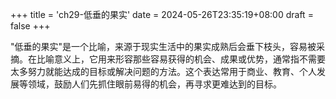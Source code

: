 +++
title = 'ch29-低垂的果实'
date = 2024-05-26T23:35:19+08:00
draft = false
+++

"低垂的果实"是一个比喻，来源于现实生活中的果实成熟后会垂下枝头，容易被采摘。在比喻意义上，它用来形容那些容易获得的机会、成果或优势，通常指不需要太多努力就能达成的目标或解决问题的方法。这个表达常用于商业、教育、个人发展等领域，鼓励人们先抓住眼前易得的机会，再寻求更难达到的目标。
